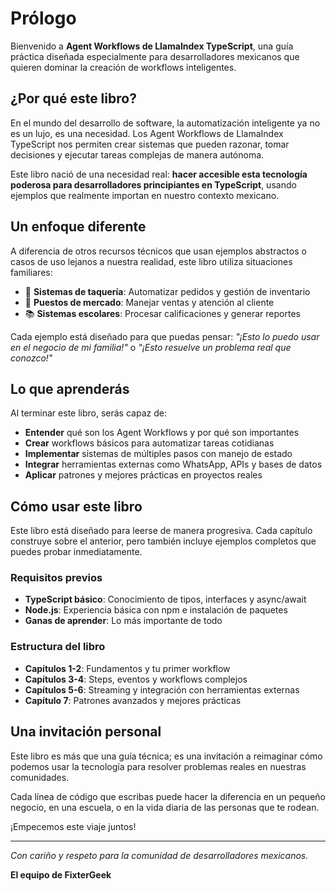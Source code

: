 # Prólogo

Bienvenido a **Agent Workflows de LlamaIndex TypeScript**, una guía práctica diseñada especialmente para desarrolladores mexicanos que quieren dominar la creación de workflows inteligentes.

## ¿Por qué este libro?

En el mundo del desarrollo de software, la automatización inteligente ya no es un lujo, es una necesidad. Los Agent Workflows de LlamaIndex TypeScript nos permiten crear sistemas que pueden razonar, tomar decisiones y ejecutar tareas complejas de manera autónoma.

Este libro nació de una necesidad real: **hacer accesible esta tecnología poderosa para desarrolladores principiantes en TypeScript**, usando ejemplos que realmente importan en nuestro contexto mexicano.

## Un enfoque diferente

A diferencia de otros recursos técnicos que usan ejemplos abstractos o casos de uso lejanos a nuestra realidad, este libro utiliza situaciones familiares:

- 🌮 **Sistemas de taquería**: Automatizar pedidos y gestión de inventario
- 🥕 **Puestos de mercado**: Manejar ventas y atención al cliente
- 📚 **Sistemas escolares**: Procesar calificaciones y generar reportes

Cada ejemplo está diseñado para que puedas pensar: _"¡Esto lo puedo usar en el negocio de mi familia!"_ o _"¡Esto resuelve un problema real que conozco!"_

## Lo que aprenderás

Al terminar este libro, serás capaz de:

- **Entender** qué son los Agent Workflows y por qué son importantes
- **Crear** workflows básicos para automatizar tareas cotidianas
- **Implementar** sistemas de múltiples pasos con manejo de estado
- **Integrar** herramientas externas como WhatsApp, APIs y bases de datos
- **Aplicar** patrones y mejores prácticas en proyectos reales

## Cómo usar este libro

Este libro está diseñado para leerse de manera progresiva. Cada capítulo construye sobre el anterior, pero también incluye ejemplos completos que puedes probar inmediatamente.

### Requisitos previos

- **TypeScript básico**: Conocimiento de tipos, interfaces y async/await
- **Node.js**: Experiencia básica con npm e instalación de paquetes
- **Ganas de aprender**: Lo más importante de todo

### Estructura del libro

- **Capítulos 1-2**: Fundamentos y tu primer workflow
- **Capítulos 3-4**: Steps, eventos y workflows complejos
- **Capítulos 5-6**: Streaming y integración con herramientas externas
- **Capítulo 7**: Patrones avanzados y mejores prácticas

## Una invitación personal

Este libro es más que una guía técnica; es una invitación a reimaginar cómo podemos usar la tecnología para resolver problemas reales en nuestras comunidades.

Cada línea de código que escribas puede hacer la diferencia en un pequeño negocio, en una escuela, o en la vida diaria de las personas que te rodean.

¡Empecemos este viaje juntos!

---

_Con cariño y respeto para la comunidad de desarrolladores mexicanos._

**El equipo de FixterGeek**
